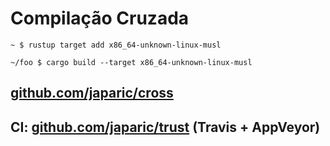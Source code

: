 # Compilação Cruzada

```shell
~ $ rustup target add x86_64-unknown-linux-musl
```
```shell
~/foo $ cargo build --target x86_64-unknown-linux-musl
```

## [github.com/japaric/cross](https://github.com/japaric/cross)

## CI: [github.com/japaric/trust](https://github.com/japaric/trust) (Travis + AppVeyor)
